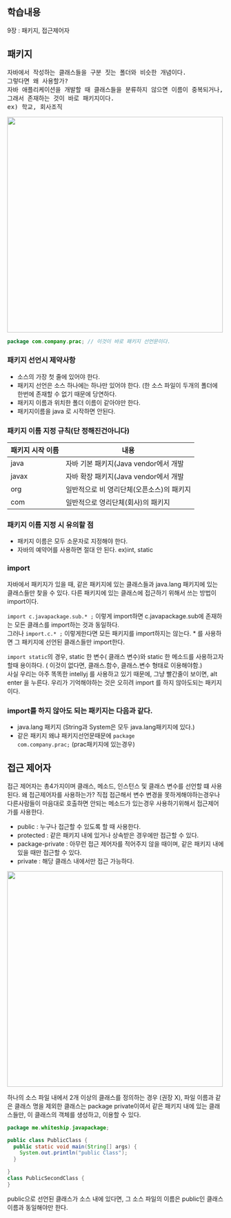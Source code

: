 ## 학습내용
9장 : 패키지, 접근제어자 <br>

## 패키지
<pre>
자바에서 작성하는 클래스들을 구분 짓는 폴더와 비슷한 개념이다.
그렇다면 왜 사용할가?
자바 애플리케이션을 개발할 때 클래스들을 분류하지 않으면 이름이 중복되거나, 어떤 클래스가 어떤 일을 하는지 혼동되는 일이 발생한다.
그래서 존재하는 것이 바로 패키지이다. 
ex) 학교, 회사조직
</pre>

<img src="https://img1.daumcdn.net/thumb/R1280x0/?scode=mtistory2&fname=https%3A%2F%2Fblog.kakaocdn.net%2Fdn%2FbXu11o%2FbtqRwaqG86L%2FuzdHgz2rdK7w93gZn79vkk%2Fimg.png" width="500">


```java
package com.company.prac; // 이것이 바로 패키지 선언문이다.
```

### 패키지 선언시 제약사항
- 소스의 가장 첫 줄에 있어야 한다.
- 패키지 선언은 소스 하나에는 하나만 있어야 한다. (한 소스 파일이 두개의 폴더에 한번에 존재할 수 없기 때문에 당연하다.
- 패키지 이름과 위치한 폴더 이름이 같아야만 한다.
- 패키지이름을 java 로 시작하면 안된다.

### 패키지 이름 지정 규칙(단 정해진건아니다)
|패키지 시작 이름|내용|
|------|---|
|java|자바 기본 패키지(Java vendor에서 개발|
|javax|자바 확장 패키지(Java vendor에서 개발|
|org|일반적으로 비 영리단체(오픈소스)의 패키지|
|com|일반적으로 영리단체(회사)의 패키지|

### 패키지 이름 지정 시 유의할 점
- 패키지 이름은 모두 소문자로 지정해야 한다.
- 자바의 예약어를 사용하면 절대 안 된다. ex)int, static 

### import
자바에서 패키지가 있을 때, 같은 패키지에 있는 클래스들과 java.lang 패키지에 있는 클래스들만 찾을 수 있다.
다른 패키지에 있는 클래스에 접근하기 위해서 쓰는 방법이 import이다.

<code>import c.javapackage.sub.* ;</code>
이렇게 import하면 c.javapackage.sub에 존재하는 모든 클래스를 import하는 것과 동일하다. <br>
그러나 <code>import.c.* ;</code> 이렇게한다면 모든 패키지를 import하지는 않는다. * 를 사용하면 그 패키지에 선언된 클래스들만 import한다.

<code>import static</code>의 경우, static 한 변수( 클래스 변수)와 static 한 메소드를 사용하고자 할때 용이하다. ( 이것이 없다면, 클래스.함수, 클래스.변수 형태로 이용해야함.)<br>
사실 우리는 아주 똑똑한 intellyj 를 사용하고 있기 때문에, 그냥 빨간줄이 보이면, alt enter 을 누른다. 우리가 기억해야하는 것은 오히려 import 를 하지 않아도되는 패키지이다.

### import를 하지 않아도 되는 패키지는 다음과 같다.
- java.lang 패키지 (String과 System은 모두 java.lang패키지에 있다.)
- 같은 패키지 왜냐 패키지선언문때문에 <code>package com.company.prac;</code> (prac패키지에 있는경우)

## 접근 제어자
접근 제어자는 총4가지이며 클래스, 메소드, 인스턴스 및 클래스 변수를 선언할 떄 사용된다. 
왜 접근제어자를 사용하는가? 직접 접근해서 변수 변경을 못하게해야하는경우나 다른사람들이 마음대로 호출하면 안되는 메소드가 있는경우 사용하기위해서 접근제어가를 사용한다.
- public : 누구나 접근할 수 있도록 할 때 사용한다.
- protected : 같은 패키지 내에 있거나 상속받은 경우에만 접근할 수 있다.
- package-private : 아무런 접근 제어자를 적어주지 않을 때이며, 같은 패키지 내에 있을 때만 접근할 수 있다.
- private : 해당 클래스 내에서만 접근 가능하다.
<img src="https://img1.daumcdn.net/thumb/R1280x0/?scode=mtistory2&fname=https%3A%2F%2Fblog.kakaocdn.net%2Fdn%2FKb2tD%2FbtqRrPm3DAn%2F9Q28T3eXG4n3kukPuMiup0%2Fimg.png" width="500">

하나의 소스 파일 내에서 2개 이상의 클래스를 정의하는 경우 (권장 X), 파일 이름과 같은 클래스 명을 제외한 클래스는 package private이여서 같은 패키지 내에 있는 클래스들만, 이 클래스의 객체를 생성하고, 이용할 수 있다.
```java
package me.whiteship.javapackage;

public class PublicClass {
  public static void main(String[] args) {
    System.out.println("public Class");
  }

}
class PublicSecondClass {
}
```

public으로 선언된 클래스가 소스 내에 있다면, 그 소스 파일의 이름은 public인 클래스 이름과 동일해야만 한다.

